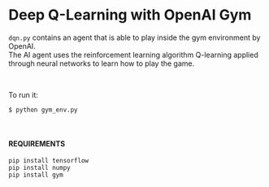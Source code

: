 # Deep Q-Learning with OpenAI Gym

```dqn.py``` contains an agent that is able to play inside the gym environment by OpenAI.              
The AI agent uses the reinforcement learning algorithm Q-learning applied through neural networks to learn how to play the game.

&nbsp;

To run it:
```
$ python gym_env.py
```

&nbsp;

#### REQUIREMENTS
```
pip install tensorflow
pip install numpy
pip install gym
```

